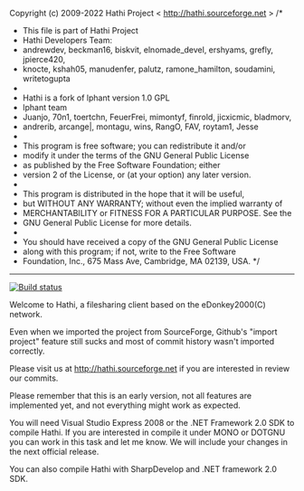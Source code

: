 Copyright (c) 2009-2022 Hathi Project < http://hathi.sourceforge.net >
/*
* This file is part of Hathi Project
* Hathi Developers Team:
* andrewdev, beckman16, biskvit, elnomade_devel, ershyams, grefly, jpierce420, 
* knocte, kshah05, manudenfer, palutz, ramone_hamilton, soudamini, writetogupta
* 
* Hathi is a fork of lphant version 1.0 GPL
* lphant team
* Juanjo, 70n1, toertchn, FeuerFrei, mimontyf, finrold, jicxicmic, bladmorv, 
* andrerib, arcange|, montagu, wins, RangO, FAV, roytam1, Jesse
* 
* This program is free software; you can redistribute it and/or
* modify it under the terms of the GNU General Public License
* as published by the Free Software Foundation; either
* version 2 of the License, or (at your option) any later version.
* 
* This program is distributed in the hope that it will be useful,
* but WITHOUT ANY WARRANTY; without even the implied warranty of
* MERCHANTABILITY or FITNESS FOR A PARTICULAR PURPOSE.  See the
* GNU General Public License for more details.
* 
* You should have received a copy of the GNU General Public License
* along with this program; if not, write to the Free Software
* Foundation, Inc., 675 Mass Ave, Cambridge, MA 02139, USA.
*/

-----------------------------------------------------------------------------------

[![Build status](https://ci.appveyor.com/api/projects/status/wjxb106gmdegc8h6?svg=true)](https://ci.appveyor.com/project/elnomade/hathi)


Welcome to Hathi, a filesharing client based on the eDonkey2000(C) network.

Even when we imported the project from SourceForge, Github's "import project" feature still sucks and most of commit history wasn't imported correctly.

Please visit us at http://hathi.sourceforge.net if you are interested in review our commits.

Please remember that this is an early version, not all features are implemented yet,
and not everything might work as expected.

You will need Visual Studio Express 2008 or the .NET Framework 2.0 SDK to compile Hathi. 
If you are interested in compile it under MONO or DOTGNU you can work in this task and 
let me know. We will include your changes in the next official release.

You can also compile Hathi with SharpDevelop and .NET framework 2.0 SDK.
